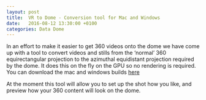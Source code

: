 ```yaml
---
layout: post
title:  VR to Dome - Conversion tool for Mac and Windows
date:   2016-08-12 13:30:00 +0100
categories: Data Dome
---
```


In an effort to make it easier to get 360 videos onto the dome we have come up with a tool to convert videos and stills from the ‘normal’ 360 equirectangular projection to the azimuthal equidistant projection required by the dome. It does this on the fly on the GPU so no rendering is required. You can download the mac and windows builds [here](https://github.com/At-Bristol/VR-to-Dome-Converter/releases/tag/0.1.0-alpha)

At the moment this tool will allow you to set up the shot how you like, and preview how your 360 content will look on the dome. 


